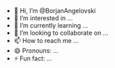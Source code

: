 - 👋 Hi, I’m @BorjanAngelovski
- 👀 I’m interested in ...
- 🌱 I’m currently learning ...
- 💞️ I’m looking to collaborate on ...
- 📫 How to reach me ...
- 😄 Pronouns: ...
- ⚡ Fun fact: ...

<!---
BorjanAngelovski/BorjanAngelovski is a ✨ special ✨ repository because its `README.md` (this file) appears on your GitHub profile.
You can click the Preview link to take a look at your changes.
--->
